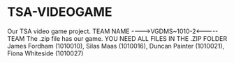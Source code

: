 # TSA-VIDEOGAME
Our TSA video game project.
TEAM NAME ---->VGDMS~1010-2<----- TEAM
The .zip file has our game.
YOU NEED ALL FILES IN THE .ZIP FOLDER
James Fordham (1010010), Silas Maas (1010016), Duncan Painter (1010021), Fiona Whiteside (1010027)
